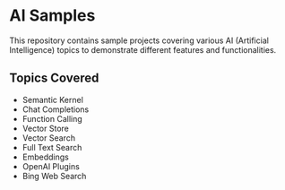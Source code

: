 # AI Samples

This repository contains sample projects covering various AI (Artificial Intelligence) topics to demonstrate different features and functionalities.

## Topics Covered

- Semantic Kernel
- Chat Completions
- Function Calling
- Vector Store
- Vector Search
- Full Text Search
- Embeddings
- OpenAI Plugins
- Bing Web Search
